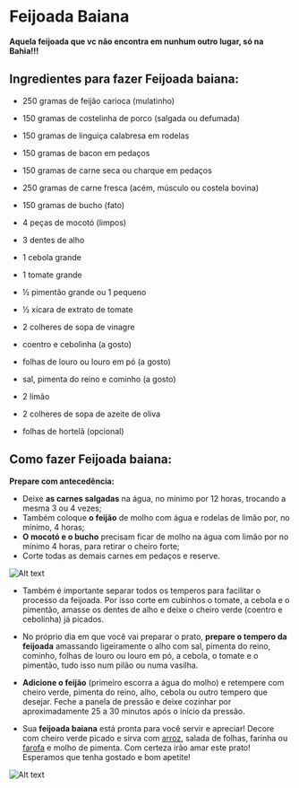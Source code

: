 # Feijoada Baiana



**Aquela feijoada que vc não encontra em nunhum outro lugar, só na Bahia!!!**



## Ingredientes para fazer Feijoada baiana:

-  250 gramas de feijão carioca (mulatinho)

-  150 gramas de costelinha de porco (salgada ou defumada)
-  150 gramas de linguiça calabresa em rodelas
-  150 gramas de bacon em pedaços
-  150 gramas de carne seca ou charque em pedaços
-  250 gramas de carne fresca (acém, músculo ou costela bovina)
-  150 gramas de bucho (fato)
-  4 peças de mocotó (limpos)
-  3 dentes de alho
-  1 cebola grande
-  1 tomate grande
-  ½ pimentão grande ou 1 pequeno
-  ½ xícara de extrato de tomate
-  2 colheres de sopa de vinagre
-  coentro e cebolinha (a gosto)
-  folhas de louro ou louro em pó (a gosto)
-  sal, pimenta do reino e cominho (a gosto)
-  2 limão
-  2 colheres de sopa de azeite de oliva
-  folhas de hortelã (opcional)



## Como fazer Feijoada baiana:

**Prepare com antecedência:**

- Deixe **as carnes salgadas** na água, no mínimo por 12 horas, trocando a mesma 3 ou 4 vezes;
- Também coloque **o feijão** de molho com água e rodelas de limão por, no mínimo, 4 horas;
- **O mocotó e o bucho** precisam ficar de molho na água com limão por no mínimo 4 horas, para retirar o cheiro forte;
- Corte todas as demais carnes em pedaços e reserve.

![Alt text](https://t1.rg.ltmcdn.com/pt/posts/0/3/7/feijoada_baiana_9730_paso_0_600.webp)



- Também é importante separar todos os temperos para facilitar o processo da feijoada. Por isso corte em cubinhos o tomate, a cebola e o pimentão, amasse os dentes de alho e deixe o cheiro verde (coentro e cebolinha) já picados.

- No próprio dia em que você vai preparar o prato, **prepare o tempero da feijoada** amassando ligeiramente o alho com sal, pimenta do reino, cominho, folhas de louro ou louro em pó, a cebola, o tomate e o pimentão, tudo isso num pilão ou numa vasilha.

- **Adicione o feijão** (primeiro escorra a água do molho) e retempere com cheiro verde, pimenta do reino, alho, cebola ou outro tempero que desejar. Feche a panela de pressão e deixe cozinhar por aproximadamente 25 a 30 minutos após o início da pressão.
- Sua **feijoada baiana** está pronta para você servir e apreciar! Decore com cheiro verde picado e sirva com [arroz](https://www.tudoreceitas.com/receita-de-arroz-branco-simples-5725.html), salada de folhas, farinha ou [farofa](https://www.tudoreceitas.com/receita-de-farofa-de-azeite-de-dende-9358.html) e molho de pimenta. Com certeza irão amar este prato! Esperamos que tenha gostado e bom apetite!



![Alt text](https://t1.rg.ltmcdn.com/pt/posts/0/3/7/feijoada_baiana_9730_paso_7_orig.jpg)
